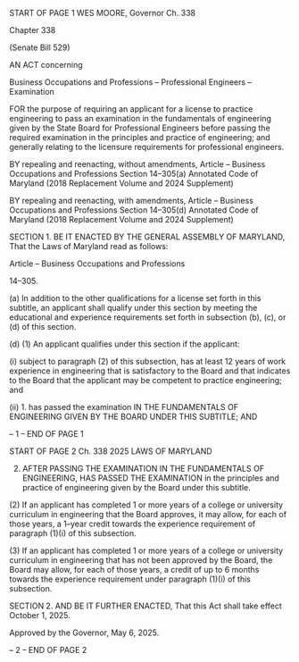 START OF PAGE 1
WES MOORE, Governor Ch. 338

Chapter 338

(Senate Bill 529)

AN ACT concerning

Business Occupations and Professions – Professional Engineers – Examination

FOR the purpose of requiring an applicant for a license to practice engineering to pass an
examination in the fundamentals of engineering given by the State Board for
Professional Engineers before passing the required examination in the principles
and practice of engineering; and generally relating to the licensure requirements for
professional engineers.

BY repealing and reenacting, without amendments,
Article – Business Occupations and Professions
Section 14–305(a)
Annotated Code of Maryland
(2018 Replacement Volume and 2024 Supplement)

BY repealing and reenacting, with amendments,
Article – Business Occupations and Professions
Section 14–305(d)
Annotated Code of Maryland
(2018 Replacement Volume and 2024 Supplement)

SECTION 1. BE IT ENACTED BY THE GENERAL ASSEMBLY OF MARYLAND,
That the Laws of Maryland read as follows:

Article – Business Occupations and Professions

14–305.

(a) In addition to the other qualifications for a license set forth in this subtitle, an
applicant shall qualify under this section by meeting the educational and experience
requirements set forth in subsection (b), (c), or (d) of this section.

(d) (1) An applicant qualifies under this section if the applicant:

(i) subject to paragraph (2) of this subsection, has at least 12 years
of work experience in engineering that is satisfactory to the Board and that indicates to the
Board that the applicant may be competent to practice engineering; and

(ii) 1. has passed the examination IN THE FUNDAMENTALS OF
ENGINEERING GIVEN BY THE BOARD UNDER THIS SUBTITLE; AND

– 1 –
END OF PAGE 1

START OF PAGE 2
Ch. 338 2025 LAWS OF MARYLAND

2. AFTER PASSING THE EXAMINATION IN THE
FUNDAMENTALS OF ENGINEERING, HAS PASSED THE EXAMINATION in the principles
and practice of engineering given by the Board under this subtitle.

(2) If an applicant has completed 1 or more years of a college or university
curriculum in engineering that the Board approves, it may allow, for each of those years, a
1–year credit towards the experience requirement of paragraph (1)(i) of this subsection.

(3) If an applicant has completed 1 or more years of a college or university
curriculum in engineering that has not been approved by the Board, the Board may allow,
for each of those years, a credit of up to 6 months towards the experience requirement under
paragraph (1)(i) of this subsection.

SECTION 2. AND BE IT FURTHER ENACTED, That this Act shall take effect
October 1, 2025.

Approved by the Governor, May 6, 2025.

– 2 –
END OF PAGE 2